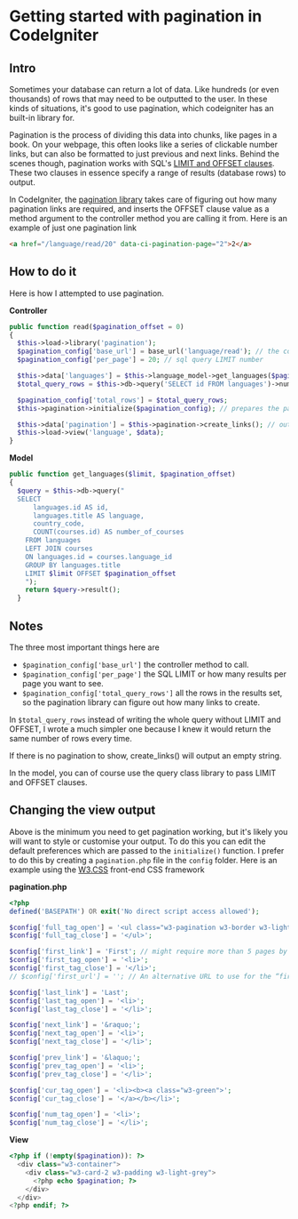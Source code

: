 # Getting started with pagination in CodeIgniter

## Intro

Sometimes your database can return a lot of data. Like hundreds (or even thousands) of rows that may need to be outputted to the user. In these kinds of situations, it's good to use pagination, which codeigniter has an built-in library for.

Pagination is the process of dividing this data into chunks, like pages in a book. On your webpage, this often looks like a series of clickable number links, but can also be formatted to just previous and next links. Behind the scenes though, pagination works with SQL's [LIMIT and OFFSET clauses](http://www.w3schools.com/php/php_mysql_select_limit.asp). These two clauses  in essence specify a range of results (database rows) to output.

In CodeIgniter,  the [pagination library](https://www.codeigniter.com/user_guide/libraries/pagination.html) takes care of figuring out how many pagination links are required, and inserts the OFFSET clause value as a method argument to the controller method you are calling it from. Here is an example of just one pagination link

```html 
<a href="/language/read/20" data-ci-pagination-page="2">2</a> 
```

## How to do it

Here is how I attempted to use pagination.

**Controller**

```php
public function read($pagination_offset = 0)
{
  $this->load->library('pagination');
  $pagination_config['base_url'] = base_url('language/read'); // the controller you are calling
  $pagination_config['per_page'] = 20; // sql query LIMIT number

  $this->data['languages'] = $this->language_model->get_languages($pagination_config['per_page'], $pagination_offset); // your database call with LIMIT and OFFSET arguments
  $total_query_rows = $this->db->query('SELECT id FROM languages')->num_rows(); // what the database would have yielded without the LIMIT and OFFSET clauses (*see Notes)

  $pagination_config['total_rows'] = $total_query_rows;
  $this->pagination->initialize($pagination_config); // prepares the pagination based on your configurations

  $this->data['pagination'] = $this->pagination->create_links(); // outputs the pagination as a string (*see Notes)
  $this->load->view('language', $data);
}
```

**Model**

```php
public function get_languages($limit, $pagination_offset)
{
  $query = $this->db->query("
  SELECT
      languages.id AS id,
      languages.title AS language,
      country_code,
      COUNT(courses.id) AS number_of_courses
    FROM languages
    LEFT JOIN courses
    ON languages.id = courses.language_id
    GROUP BY languages.title
    LIMIT $limit OFFSET $pagination_offset
    ");
    return $query->result();
  }
```

## Notes

The three most important things here are

* `$pagination_config['base_url']` the controller method to call.
* `$pagination_config['per_page']` the SQL LIMIT or how many results per page you want to see.
* `$pagination_config['total_query_rows']` all the rows in the results set, so the pagination library can figure out how many links to create.

In `$total_query_rows` instead of writing the whole query without LIMIT and OFFSET, I wrote a much simpler one because I knew it would return the same number of rows every time.

If there is no pagination to show, create_links() will output an empty string.

In the model, you can of course use the query class library to pass LIMIT and OFFSET clauses.

## Changing the view output

Above is the minimum you need to get pagination working, but it's likely you will want to style or customise your output. To do this you can edit the default preferences which are passed to the `initialize()` function. I prefer to do this by creating a `pagination.php` file in the `config` folder. Here is an example using the [W3.CSS](http://www.w3schools.com/w3css/) front-end CSS framework

**pagination.php**

```php
<?php
defined('BASEPATH') OR exit('No direct script access allowed');

$config['full_tag_open'] = '<ul class="w3-pagination w3-border w3-light-grey">';
$config['full_tag_close'] = '</ul>';

$config['first_link'] = 'First'; // might require more than 5 pages by default to show up
$config['first_tag_open'] = '<li>';
$config['first_tag_close'] = '</li>';
// $config['first_url'] = ''; // An alternative URL to use for the “first page” link.

$config['last_link'] = 'Last';
$config['last_tag_open'] = '<li>';
$config['last_tag_close'] = '</li>';

$config['next_link'] = '&raquo;';
$config['next_tag_open'] = '<li>';
$config['next_tag_close'] = '</li>';

$config['prev_link'] = '&laquo;';
$config['prev_tag_open'] = '<li>';
$config['prev_tag_close'] = '</li>';

$config['cur_tag_open'] = '<li><b><a class="w3-green">';
$config['cur_tag_close'] = '</a></b></li>';

$config['num_tag_open'] = '<li>';
$config['num_tag_close'] = '</li>';
```

**View**

```php
<?php if (!empty($pagination)): ?>
  <div class="w3-container">
    <div class="w3-card-2 w3-padding w3-light-grey">
      <?php echo $pagination; ?>
    </div>
  </div>
<?php endif; ?>
```
